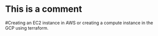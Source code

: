# This is a comment
#Creating an EC2 instance in AWS or creating a compute instance in the GCP using terraform.
